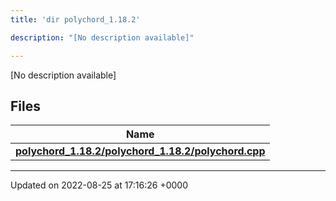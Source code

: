 ```yaml
---
title: 'dir polychord_1.18.2'

description: "[No description available]"

---
```







[No description available]

## Files

| Name           |
| -------------- |
| **[polychord_1.18.2/polychord_1.18.2/polychord.cpp](/documentation/code/files/polychord__1_818_82_2polychord_8cpp/#file-polychord-1182polychordcpp)**  |






-------------------------------

Updated on 2022-08-25 at 17:16:26 +0000
